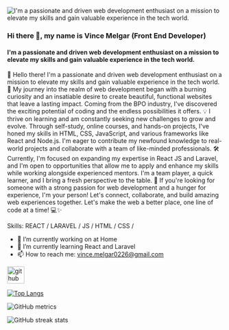 ![I'm a passionate and driven web development enthusiast on a mission to elevate my skills and gain valuable experience in the tech world.](https://arturssmirnovs.github.io/github-profile-readme-generator/images/banner.png)

### Hi there 👋, my name is Vince Melgar (Front End Developer)
#### I'm a passionate and driven web development enthusiast on a mission to elevate my skills and gain valuable experience in the tech world.

👋 Hello there! I'm a passionate and driven web development enthusiast on a mission to elevate my skills and gain valuable experience in the tech world. 🚀 My journey into the realm of web development began with a burning curiosity and an insatiable desire to create beautiful, functional websites that leave a lasting impact. Coming from the BPO industry, I've discovered the exciting potential of coding and the endless possibilities it offers. 💡 I thrive on learning and am constantly seeking new challenges to grow and evolve. Through self-study, online courses, and hands-on projects, I've honed my skills in HTML, CSS, JavaScript, and various frameworks like React and Node.js. I'm eager to contribute my newfound knowledge to real-world projects and collaborate with a team of like-minded professionals. 🛠️ Currently, I'm focused on expanding my expertise in React JS and Laravel, and I'm open to opportunities that allow me to apply and enhance my skills while working alongside experienced mentors. I'm a team player, a quick learner, and I bring a fresh perspective to the table. 🌟 If you're looking for someone with a strong passion for web development and a hunger for experience, I'm your person! Let's connect, collaborate, and build amazing web experiences together. Let's make the web a better place, one line of code at a time! 💻✨

Skills: REACT / LARAVEL / JS / HTML / CSS /

- 🔭 I’m currently working on at Home 
- 🌱 I’m currently learning React and Laravel 
- 📫 How to reach me: vince.melgar0226@gmail.com 


[<img src='https://cdn.jsdelivr.net/npm/simple-icons@3.0.1/icons/github.svg' alt='github' height='40'>](https://github.com/vince-melgar)  

[![Top Langs](https://github-readme-stats.vercel.app/api/top-langs/?username=vince-melgar)](https://github.com/anuraghazra/github-readme-stats)

![GitHub metrics](https://metrics.lecoq.io/vince-melgar)  

![GitHub streak stats](https://streak-stats.demolab.com/?user=vince-melgar)  

